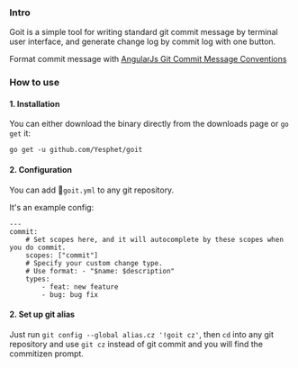 ### Intro

Goit is a simple tool for writing standard git commit message by terminal user interface, and generate change log by commit log with one button. 

Format commit message with [AngularJs Git Commit Message Conventions](https://docs.google.com/document/d/1QrDFcIiPjSLDn3EL15IJygNPiHORgU1_OOAqWjiDU5Y/edit#heading=h.uyo6cb12dt6w) 

### How to use

#### 1. Installation

You can either download the binary directly from the downloads page or `go get` it:

```
go get -u github.com/Yesphet/goit
```

#### 2. Configuration

You can add `goit.yml` to any git repository.

It's an example config: 

```
---
commit:
    # Set scopes here, and it will autocomplete by these scopes when you do commit. 
    scopes: ["commit"]
    # Specify your custom change type.  
    # Use format: - "$name: $description"
    types: 
        - feat: new feature
        - bug: bug fix
``` 

#### 2. Set up git alias

Just run `git config --global alias.cz '!goit cz'`, then `cd` into any git repository and use `git cz` instead of git commit and you will find the commitizen prompt. 

